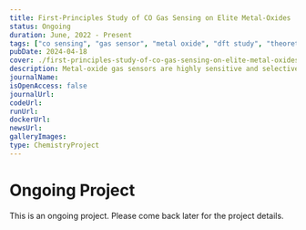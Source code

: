 ```yaml
---
title: First-Principles Study of CO Gas Sensing on Elite Metal-Oxides
status: Ongoing
duration: June, 2022 - Present
tags: ["co sensing", "gas sensor", "metal oxide", "dft study", "theoretical", "completed"]
pubDate: 2024-04-18
cover: ./first-principles-study-of-co-gas-sensing-on-elite-metal-oxides.png
description: Metal-oxide gas sensors are highly sensitive and selective for toxic gases like CO. CO reacts with MOs, creating oxygen vacancies and removing CO₂.
journalName: 
isOpenAccess: false
journalUrl: 
codeUrl: 
runUrl: 
dockerUrl: 
newsUrl: 
galleryImages: 
type: ChemistryProject
---
```

# Ongoing Project
This is an ongoing project. Please come back later for the project details.